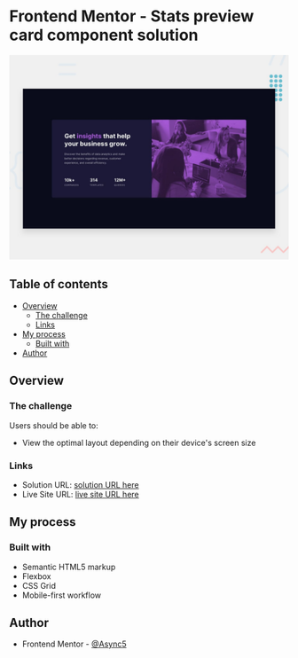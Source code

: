 # Frontend Mentor - Stats preview card component solution

![Design](./design/desktop-preview.jpg)

## Table of contents

- [Overview](#overview)
  - [The challenge](#the-challenge)
  - [Links](#links)
- [My process](#my-process)
  - [Built with](#built-with)
- [Author](#author)

## Overview

### The challenge

Users should be able to:

- View the optimal layout depending on their device's screen size

### Links

- Solution URL: [solution URL here](https://www.frontendmentor.io/solutions/stats-preview-card-with-htmlscss-7Vs7PFMmD)
- Live Site URL: [live site URL here](https://reverent-lovelace-0c22b4.netlify.app/)

## My process

### Built with

- Semantic HTML5 markup
- Flexbox
- CSS Grid
- Mobile-first workflow

## Author

<!-- - Website - [Add your name here](https://www.your-site.com) -->

- Frontend Mentor - [@Async5](https://www.frontendmentor.io/profile/Async5)
